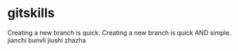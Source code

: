 # gitskills
Creating a new branch is quick.
Creating a new branch is quick AND simple.
jianchi bunvli jiushi zhazha
